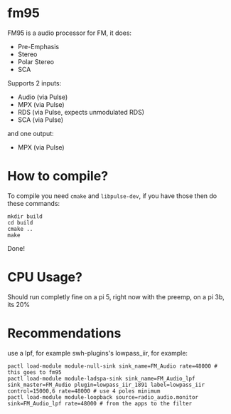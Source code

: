# fm95
FM95 is a audio processor for FM, it does:
- Pre-Emphasis
- Stereo
- Polar Stereo
- SCA

Supports 2 inputs:
- Audio (via Pulse)
- MPX (via Pulse)
- RDS (via Pulse, expects unmodulated RDS)
- SCA (via Pulse)

and one output:
- MPX (via Pulse)

# How to compile?
To compile you need `cmake` and `libpulse-dev`, if you have those then do these commands:
```
mkdir build
cd build
cmake ..
make
```
Done!

# CPU Usage?
Should run completly fine on a pi 5, right now with the preemp, on a pi 3b, its 20%

# Recommendations
use a lpf, for example swh-plugins's lowpass_iir, for example:

```
pactl load-module module-null-sink sink_name=FM_Audio rate=48000 # this goes to fm95
pactl load-module module-ladspa-sink sink_name=FM_Audio_lpf sink_master=FM_Audio plugin=lowpass_iir_1891 label=lowpass_iir control=15000,6 rate=48000 # use 4 poles minimum
pactl load-module module-loopback source=radio_audio.monitor sink=FM_Audio_lpf rate=48000 # from the apps to the filter
```